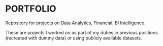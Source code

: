 # PORTFOLIO
Repository for projects on Data Analytics, Financial, BI Intelligence.

These are projects I worked on as part of my duties in previous positions (recreated with dummy data) or using publicly available datasets.
